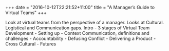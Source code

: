 +++
date = "2016-10-12T22:21:52+11:00"
title = "A Manager’s Guide to Virtual Teams"
+++

Look at virtual teams from the perspective of a manager. Looks at Cultural. Logistical and Communication gaps. Intro - 3 stages of Virtual Team Development - Setting up - Context Communication, definitions and challenges - Accountability - Defusing Conflict - Delivering a Product - Cross Cultural - Futures
